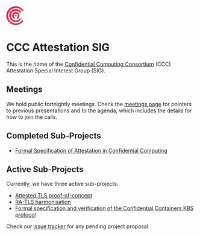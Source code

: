 <img src="ccc.png" width="50" height="50">

# CCC Attestation SIG

This is the home of the [Confidential Computing Consortium](https://confidentialcomputing.io) (CCC) Attestation Special Interest Group (SIG).

## Meetings

We hold public fortnightly meetings.
Check the [meetings page](https://github.com/ccc-attestation/meetings) for pointers to previous presentations and to the agenda, which includes the details for how to join the calls.

## Completed Sub-Projects
* [Formal Specification of Attestation in Confidential Computing](https://github.com/ccc-attestation/formal-spec-TEE)

## Active Sub-Projects

Currently, we have three active sub-projects:

* [Attested TLS proof-of-concept](https://github.com/ccc-attestation/attested-tls-poc)
* [RA-TLS harmonisation](https://github.com/ccc-attestation/interoperable-ra-tls)
* [Formal specification and verification of the Confidential Containers KBS protocol](https://github.com/CCC-Attestation/formal-spec-KBS)


Check our [issue tracker](https://github.com/ccc-attestation/governance/issues) for any pending project proposal.
